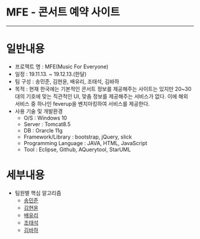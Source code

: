 # MFE - 콘서트 예약 사이트
-----


# 일반내용
* 프로젝트 명 : MFE(Music For Everyone)
* 일정 : 19.11.13. ~ 19.12.13.(한달)
* 팀 구성 : 송민준, 김현윤, 배유리, 조태석, 김바하
* 목적 : 현재 한국에는 기본적인 콘서트 정보를 제공해주는 사이트는 있지만 20~30대의 기호에 맞는 직관적인 UI,
         맞춤 정보를 제공해주는 서비스가 없다. 이에 해외 서비스 중 하나인 feverup을 벤치마킹하여 서비스를 제공한다.
* 사용 기술 및 개발환경
   - O/S : Windows 10
   - Server : Tomcat8.5
   - DB : Orarcle 11g
   - Framework/Library : bootstrap, jQuery, slick
   - Programming Language : JAVA, HTML, JavaScript
   - Tool : Eclipse, Github, AQuerytool, StarUML
# 세부내용
* 팀원별 핵심 알고리즘
   - [송민준](./src/mvc/member/action/ListAction2.java)
   - [김현윤](./src)
   - [배유리](./src)
   - [조태석](./src)
   - [김바하](./src)
